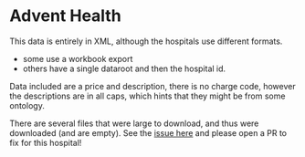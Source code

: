 # Advent Health

This data is entirely in XML, although the hospitals use different formats.

 - some use a workbook export
 - others have a single dataroot and then the hospital id.


Data included are a price and description, there is no charge code, however
the descriptions are in all caps, which hints that they might be from some
ontology.

There are several files that were large to download, and thus were downloaded
(and are empty). See the [issue here](https://github.com/vsoch/hospital-chargemaster/issues/5)
and please open a PR to fix for this hospital!
